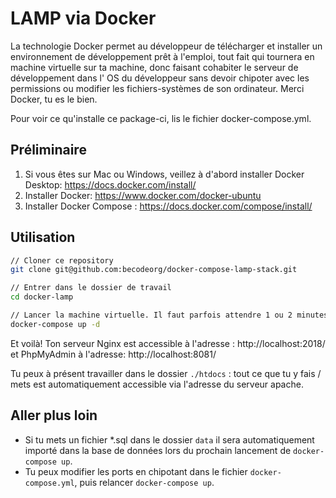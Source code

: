 # LAMP via Docker

La technologie Docker permet au développeur de télécharger et installer un environnement de développement prêt à l'emploi, tout fait qui tournera en machine virtuelle sur ta machine, donc faisant cohabiter le serveur de développement dans l' OS du développeur sans devoir chipoter avec les permissions ou modifier les fichiers-systèmes de son ordinateur. Merci Docker, tu es le bien.

Pour voir ce qu'installe ce package-ci, lis le fichier docker-compose.yml.

## Préliminaire

1. Si vous êtes sur Mac ou Windows, veillez à d'abord installer Docker Desktop: https://docs.docker.com/install/ 
1. Installer Docker: https://www.docker.com/docker-ubuntu  
1. Installer Docker Compose : https://docs.docker.com/compose/install/

## Utilisation

```sh
// Cloner ce repository
git clone git@github.com:becodeorg/docker-compose-lamp-stack.git

// Entrer dans le dossier de travail
cd docker-lamp 

// Lancer la machine virtuelle. Il faut parfois attendre 1 ou 2 minutes, surtout la première fois (il doit tout télécharger. Les fois suivantes sont plus rapides).
docker-compose up -d 
```

Et voilà!  Ton serveur Nginx est accessible à l'adresse : http://localhost:2018/ et PhpMyAdmin à l'adresse: http://localhost:8081/

Tu peux à présent travailler dans le dossier `./htdocs` : tout ce que tu y fais / mets est automatiquement accessible via l'adresse du serveur apache.

## Aller plus loin

- Si tu mets un fichier *.sql dans le dossier `data` il sera automatiquement importé dans la base de données lors du prochain lancement de `docker-compose up`.
- Tu peux modifier les ports en chipotant dans le fichier `docker-compose.yml`, puis relancer `docker-compose up`. 
